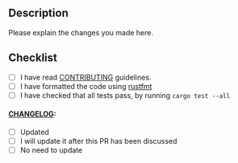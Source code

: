 ## Description

Please explain the changes you made here.

## Checklist

- [ ] I have read
[CONTRIBUTING](https://github.com/jefflbeckman/roygbiv-backend/blob/master/docs/CONTRIBUTING.md)
guidelines.
- [ ] I have formatted the code using [rustfmt](https://github.com/rust-lang/rustfmt)
- [ ] I have checked that all tests pass, by running `cargo test --all`

#### [CHANGELOG](https://github.com/jefflbeckman/roygbiv-backend/blob/master/CHANGELOG.md):

- [ ] Updated
- [ ] I will update it after this PR has been discussed
- [ ] No need to update
